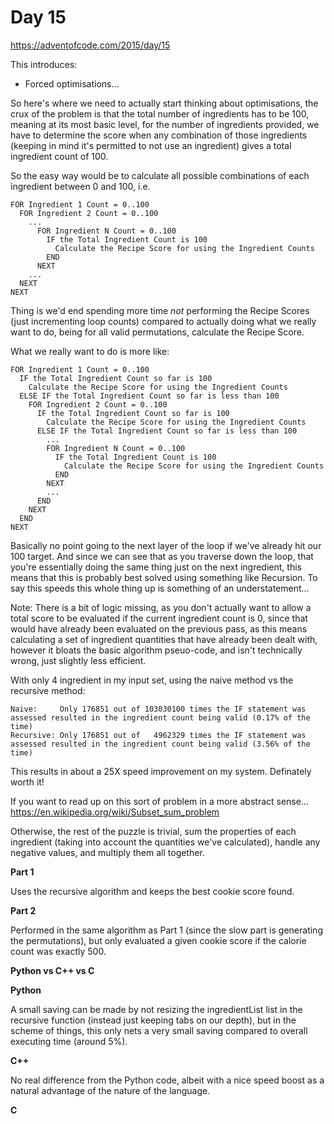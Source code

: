 # Day 15

https://adventofcode.com/2015/day/15

This introduces:
- Forced optimisations...

So here's where we need to actually start thinking about optimisations, the crux of the problem is that the total number of ingredients has to be 100, meaning at its most basic level, for the number of ingredients provided, we have to determine the score when any combination of those ingredients (keeping in mind it's permitted to not use an ingredient) gives a total ingredient count of 100.

So the easy way would be to calculate all possible combinations of each ingredient between 0 and 100, i.e.

    FOR Ingredient 1 Count = 0..100
      FOR Ingredient 2 Count = 0..100
        ...
          FOR Ingredient N Count = 0..100
            IF the Total Ingredient Count is 100
              Calculate the Recipe Score for using the Ingredient Counts
            END
          NEXT
        ...
      NEXT
    NEXT

Thing is we'd end spending more time *not* performing the Recipe Scores (just incrementing loop counts) compared to actually doing what we really want to do, being for all valid permutations, calculate the Recipe Score.

What we really want to do is more like:

    FOR Ingredient 1 Count = 0..100
      IF the Total Ingredient Count so far is 100
        Calculate the Recipe Score for using the Ingredient Counts
      ELSE IF the Total Ingredient Count so far is less than 100
        FOR Ingredient 2 Count = 0..100
          IF the Total Ingredient Count so far is 100
            Calculate the Recipe Score for using the Ingredient Counts
          ELSE IF the Total Ingredient Count so far is less than 100
            ...
            FOR Ingredient N Count = 0..100
              IF the Total Ingredient Count is 100
                Calculate the Recipe Score for using the Ingredient Counts
              END
            NEXT
            ...
          END
        NEXT
      END
    NEXT

Basically no point going to the next layer of the loop if we've already hit our 100 target.  And since we can see that as you traverse down the loop, that you're essentially doing the same thing just on the next ingredient, this means that this is probably best solved using something like Recursion.  To say this speeds this whole thing up is something of an understatement...

Note: There is a bit of logic missing, as you don't actually want to allow a total score to be evaluated if the current ingredient count is 0, since that would have already been evaluated on the previous pass, as this means calculating a set of ingredient quantities that have already been dealt with, however it bloats the basic algorithm pseuo-code, and isn't technically wrong, just slightly less efficient.

With only 4 ingredient in my input set, using the naive method vs the recursive method:

    Naive:     Only 176851 out of 103030100 times the IF statement was assessed resulted in the ingredient count being valid (0.17% of the time)
    Recursive: Only 176851 out of   4962329 times the IF statement was assessed resulted in the ingredient count being valid (3.56% of the time)

This results in about a 25X speed improvement on my system.  Definately worth it!

If you want to read up on this sort of problem in a more abstract sense...  https://en.wikipedia.org/wiki/Subset_sum_problem

Otherwise, the rest of the puzzle is trivial, sum the properties of each ingredient (taking into account the quantities we've calculated), handle any negative values, and multiply them all together.

**Part 1**

Uses the recursive algorithm and keeps the best cookie score found.

**Part 2**

Performed in the same algorithm as Part 1 (since the slow part is generating the permutations), but only evaluated a given cookie score if the calorie count was exactly 500.

**Python vs C++ vs C**

**Python**

A small saving can be made by not resizing the ingredientList list in the recursive function (instead just keeping tabs on our depth), but in the scheme of things, this only nets a very small saving compared to overall executing time (around 5%).

**C++**

No real difference from the Python code, albeit with a nice speed boost as a natural advantage of the nature of the language.

**C**

